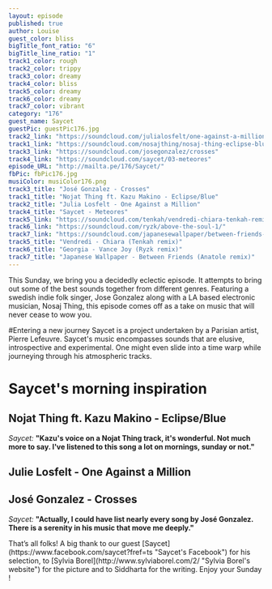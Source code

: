 ```yaml
---
layout: episode
published: true
author: Louise
guest_color: bliss
bigTitle_font_ratio: "6"
bigTitle_line_ratio: "1"
track1_color: rough
track2_color: trippy
track3_color: dreamy
track4_color: bliss
track5_color: dreamy
track6_color: dreamy
track7_color: vibrant
category: "176"
guest_name: Saycet
guestPic: guestPic176.jpg
track2_link: "https://soundcloud.com/julialosfelt/one-against-a-million"
track1_link: "https://soundcloud.com/nosajthing/nosaj-thing-eclipse-blue-feat"
track3_link: "https://soundcloud.com/josegonzalez/crosses"
track4_link: "https://soundcloud.com/saycet/03-meteores"
episode_URL: "http://mailta.pe/176/Saycet/"
fbPic: fbPic176.jpg
musiColor: musiColor176.png
track3_title: "José Gonzalez - Crosses"
track1_title: "Nojat Thing ft. Kazu Makino - Eclipse/Blue"
track2_title: "Julia Losfelt - One Against a Million"
track4_title: "Saycet - Meteores"
track5_link: "https://soundcloud.com/tenkah/vendredi-chiara-tenkah-remix"
track6_link: "https://soundcloud.com/ryzk/above-the-soul-1/"
track7_link: "https://soundcloud.com/japanesewallpaper/between-friends-anatole-remix"
track5_title: "Vendredi - Chiara (Tenkah remix)"
track6_title: "Georgia - Vance Joy (Ryzk remix)"
track7_title: "Japanese Wallpaper - Between Friends (Anatole remix)"
---
```


<p id="introduction">This Sunday, we bring you a decidedly eclectic episode. It attempts to bring out some of the best sounds together from different genres. Featuring a swedish indie folk singer, Jose Gonzalez along with a LA based electronic musician, Nosaj Thing, this episode comes off as a take on music that will never cease to wow you.</p>
#Entering a new journey
Saycet is a project undertaken by a Parisian artist, Pierre Lefeuvre. Saycet's music encompasses sounds that are elusive, introspective and experimental. One might even slide into a time warp while journeying through his atmospheric tracks. 

# Saycet's morning inspiration

## Nojat Thing ft. Kazu Makino - Eclipse/Blue
_Saycet:_ **"**Kazu's voice on a Nojat Thing track, it's wonderful. Not much more to say. I've listened to this song a lot on mornings, sunday or not.**"**
 
## Julie Losfelt - One Against a Million

 
## José Gonzalez - Crosses
_Saycet:_ **"**Actually, I could have list nearly every song by José Gonzalez. There is a serenity in his music that move me deeply.**"** 

<p id="outroduction">
That’s all folks! A big thank to our guest [Saycet](https://www.facebook.com/saycet?fref=ts "Saycet's Facebook") for his selection, to [Sylvia Borel](http://www.sylviaborel.com/2/ "Sylvia Borel's website") for the picture and to Siddharta for the writing. 
Enjoy your Sunday !
</p>